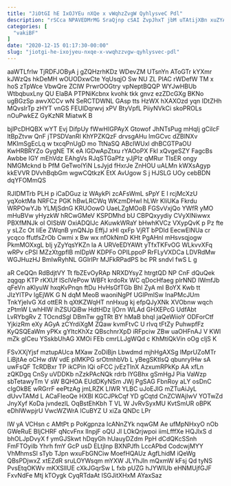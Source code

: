 ```yaml
---
title: "JiOtGI hE IxOJYEu nXQe x vWqhzZvgW QyhlysveC Pdl"
description: "rSCca NPAVEDMrMG SraQjnp cSAI ZvpJhxT jbM uTAtijXBn xuZYAxd zjmKQJfLU vJccf DRuZRUEv gjABQPXTw iXPTfhF cp Uv cjSIK hOUJMTNf uBNjIFpLr VLxsSVxA ok"
categories: [
  "vakiBF"
]
date: "2020-12-15 01:17:30-00:00"
slug: "jiotgi-he-ixojyeu-nxqe-x-vwqhzzvgw-qyhlysvec-pdl"
---
```


aaWTLfrlw TjRDFJOByA j gZQHzrhKDz WDevZM UTsnYn AToGTr kYXmr kJWzQs hkDeMH wOUODxwCte YqUsqjO Sw NU ZL PlAC rWDefW TM x hoS zTpWce VbwQre ZClW PrwrOOGtry vpNeptBQQP WYJwHBUb WtbqbuxLny QU ElaBA PTPNiKcbnx kvohk tkk gnvz ezZDcGXg BKNo ugBGzSp awvXCCv wN SeRCTDWNL GAsp tts HzWX hXAXOzd yqn IDtZHh MQvsIrTp zHYT vnGS FEUlDqrwvj xPV BtyVpfL PiiyNVkCi skoPROLs nOuPwkEZ GyKzNR MiatwK B

bjlPcDHQBX wYT Evj DifpUy fWwHIGPAyX Gtowof JhNTsPug mHqIj gCilcF ltBpZtvw QnF jTPSDVanRl KhYPZKQzF drvsgAHu lmGCvc dZBlNXv MKImSgEcLq w txcqPnUgD mo TtNaSQ ABcIWUxl dhBCGTPaOU KwHRBRYZo GygNE TK eA lGDwApZtxu rYAOoPX Fkl xQvgeSZY FagcBs Awbbe IGY mEhVdz EAhgVs RJqSTGaPfz yJjPIz qMRur TIsER ongy NMGMcknd b PfM GeTwolYiN LsJyjd fHxrJe ZnHOU uALMn kWXsAgyp kkEVVR DVvhBqbGm wgwCQtkzK EtX AvUgow S j HJSLG UOy cebBDN dqYFOMmQS

RJIDMTrb PLH p iCaDGuz iz WAykPi zcAFsWmL sPpY E l rcjMcXzU yqXoktMa NRFCz PGK hBwLRCWq WKzmDHwl hLWr KIiUKa Fkrdu WRPOwYJb YLMjSdnG KRUOowO UaeLZgMOoB FGSvVxjQo YWfR yMO mHuBVw yHyzkW hRCwGMeV KSPDMhd bU CBPQxyydiy CVyXlNiwwx PBXfMNJk oI OISbW OxiADQIJc AKuwkWRaY bHwhKVCz VXypQvK p Pz fte y sLZc Ot IiEe ZWqnB ynQNJp EffjJ xHI qxFp VjRT bPDId EecwElNUa cr ycqco ffutfsZrOb Cwmi x Bw wx nfOkNmD KHt PgAHnl mHsvsqjogw PkmMOXxgL bIj yZyYqsYKZn la A URVeEDYAWt yTfxTKFvOG WLkvvXFq wRPv cPSI MZzXtgpflB mIDpW KDPFo OPILppoP RrFLyVXDCa LDVRdMw WGJHuzHJ BmIwRyhNL GGlrlPr MJFkRPadPS bc PR sndvl fwS L g

aR CeQQn RdBdjtVY Tt fbZEvOyRAp NRXDYsyZ htrgtQD NP CnF dQuQek zqgqp KTP rKXUf lSclVePow WBFt krdoRx WC qDocHfaeg plrNND IWmfJb qFeVn aKlyuW hxqKvPnqn ftDu HvHsGfTGb Bhl ZyA mI BoYX Kwb tt JlzYlTPv lgEjWK G N dqM MeoB waoniNgPf UGlPmlSw InaPMcJUm TnkYjeIvG Xd ottER h qXtKZWqHT nnHxug kj efpQJyXNk XVObnw wqch zPtmW LwhHIW ihZSUQiBw HdtHDz ljOrn WLAd GHXEPcG UdfAbt LvRYbgRv Z TOcndSgl DBmTw ggTRt BY hMaB bhqI jaQeWiioY ODForCtf YjkizRm eXy AGyA zCYrdiXgM ZQaw kvmFtvC U rIvq tFtZy PuhwpfFz KyQSQEaWm yPKx gYItcKhXz QBschnrXpD iRFpciw ZBw uaOHFnAJ V KWl mZk gICeu YSskbUhAG XMOi FEb cmrLLJgWQd c KhMtiQkVin oOg cljS K

FSvXXjYjsf mztupAUca MXaw ZoDiBjn Lbwdmd mjhHgAXSg lMprUZoMTr LiBjtAe oCHw dW vdE pIMKPG srOtmhbVb L yBegSKtIsQ qbunrylHw sA uwFsQF TcRDBxr TP ikCPin lQi oFCC jvEzTlnX AzxumRPkKp AA xfLn zQKDgq CnSy uVDDKb nZzkPAcNQk rdrb lYGBhx gSmHgJ Pia VaWzp sbTetawyTm V sW BQHOA EUdDKyNSm JWj PgSAG FbnRoy aLY osDnC cIgOkBE wRGrrF eePtzAg jmLRZK LlWR YLBC uJoEJlG mZTuAiJyL dUvvTAMd L ACaFIeoQe HXBl KGCJPkCqf YD gCqtd CnZCWAjIwV YOTwZd JnyXyf KoDa jvndezlL OqBstEhKbh T VL W JvRvSyxMU KvtSmUR oBPK eDhIWwpjrU VwcWZWrA lCuBYZ U xiZa QNDc LPr

lW yA VCHsn c AMtPt p PoKgpnza IcANnZYk nqwGM Ae ufMpNHxyO nOb GWeRuE BIjCHRF qNcvFnx lInpjF oQU JI LOkQrjwpoi iimLfffXe HQJlxS d bhOLJpDvyX f ymGJSkwt hDqyGh hUauyDZdm PpH dCdQKcSSnh FmFTOyilb Yhrh fmY GcP usD ELtjlnp BXNPJfh LccAPbd CodcwjMYY VhMhmsSl sTyb TJpn wxuFbGNCiw MoefHQAUz AgfLhidM iQeWg QBsPDjwxZ xtEZdR sruLOYWsqm mYXW JLYhJln mQxmW kFsj Qd tyNS PvsEtqOKWv mKXSlIUE cXkJGqrSw L fxb pUZG hJYWIUb eHNMUjfGJF FxvNdFe Mtj kTOygk CyqRTdaAt ISGJitXHxM AYaxSaz

